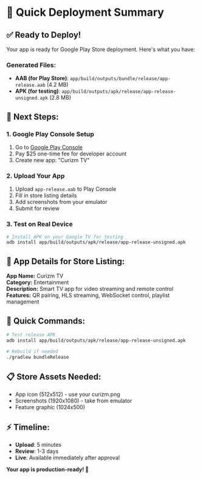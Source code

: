 # 🚀 Quick Deployment Summary

## ✅ **Ready to Deploy!**

Your app is ready for Google Play Store deployment. Here's what you have:

### **Generated Files:**
- **AAB (for Play Store)**: `app/build/outputs/bundle/release/app-release.aab` (4.2 MB)
- **APK (for testing)**: `app/build/outputs/apk/release/app-release-unsigned.apk` (2.8 MB)

## 🎯 **Next Steps:**

### **1. Google Play Console Setup**
1. Go to [Google Play Console](https://play.google.com/console)
2. Pay $25 one-time fee for developer account
3. Create new app: "Curizm TV"

### **2. Upload Your App**
1. Upload `app-release.aab` to Play Console
2. Fill in store listing details
3. Add screenshots from your emulator
4. Submit for review

### **3. Test on Real Device**
```bash
# Install APK on your Google TV for testing
adb install app/build/outputs/apk/release/app-release-unsigned.apk
```

## 📱 **App Details for Store Listing:**

**App Name:** Curizm TV  
**Category:** Entertainment  
**Description:** Smart TV app for video streaming and remote control  
**Features:** QR pairing, HLS streaming, WebSocket control, playlist management  

## 🔧 **Quick Commands:**

```bash
# Test release APK
adb install app/build/outputs/apk/release/app-release-unsigned.apk

# Rebuild if needed
./gradlew bundleRelease
```

## 📋 **Store Assets Needed:**
- App icon (512x512) - use your curizm.png
- Screenshots (1920x1080) - take from emulator
- Feature graphic (1024x500)

## ⚡ **Timeline:**
- **Upload**: 5 minutes
- **Review**: 1-3 days
- **Live**: Available immediately after approval

**Your app is production-ready! 🎉**

